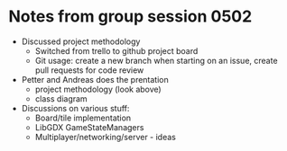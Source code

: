 # Notes from group session 0502
* Discussed project methodology
    * Switched from trello to github project board
    * Git usage: create a new branch when starting on an issue, create pull requests for code review
* Petter and Andreas does the prentation
    * project methodology (look above)
    * class diagram
* Discussions on various stuff:
    * Board/tile implementation
    * LibGDX GameStateManagers
    * Multiplayer/networking/server - ideas
